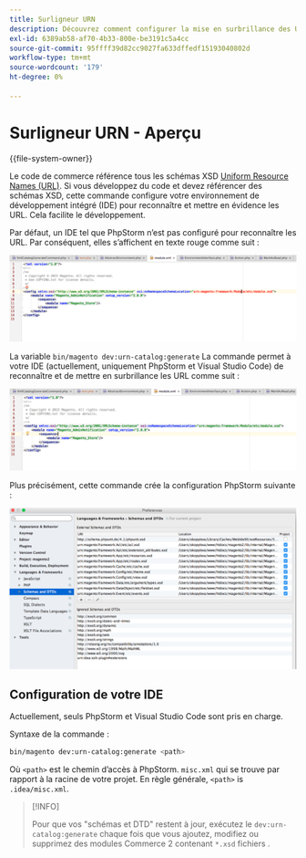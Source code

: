```yaml
---
title: Surligneur URN
description: Découvrez comment configurer la mise en surbrillance des URL dans votre IDE.
exl-id: 6389ab58-af70-4b33-800e-be3191c5a4cc
source-git-commit: 95ffff39d82cc9027fa633dffedf15193040802d
workflow-type: tm+mt
source-wordcount: '179'
ht-degree: 0%

---
```


# Surligneur URN - Aperçu

{{file-system-owner}}

Le code de commerce référence tous les schémas XSD [Uniform Resource Names (URL)](https://www.ietf.org/rfc/rfc2141.txt). Si vous développez du code et devez référencer des schémas XSD, cette commande configure votre environnement de développement intégré (IDE) pour reconnaître et mettre en évidence les URL. Cela facilite le développement.

Par défaut, un IDE tel que PhpStorm n’est pas configuré pour reconnaître les URL. Par conséquent, elles s’affichent en texte rouge comme suit :

![PhpStorm non configuré pour reconnaître l’URL](../../assets/configuration/urn-before.png)

La variable `bin/magento dev:urn-catalog:generate` La commande permet à votre IDE (actuellement, uniquement PhpStorm et Visual Studio Code) de reconnaître et de mettre en surbrillance les URL comme suit :

![Activer IDE pour reconnaître l’URL](../../assets/configuration/urn-after.png)

Plus précisément, cette commande crée la configuration PhpStorm suivante :

![Exemple de configuration PhpStorm](../../assets/configuration/urn-settings.png)

## Configuration de votre IDE

Actuellement, seuls PhpStorm et Visual Studio Code sont pris en charge.

Syntaxe de la commande :

```bash
bin/magento dev:urn-catalog:generate <path>
```

Où `<path>` est le chemin d’accès à PhpStorm. `misc.xml` qui se trouve par rapport à la racine de votre projet. En règle générale, `<path>` is `.idea/misc.xml`.

>[!INFO]
>
>Pour que vos &quot;schémas et DTD&quot; restent à jour, exécutez le `dev:urn-catalog:generate` chaque fois que vous ajoutez, modifiez ou supprimez des modules Commerce 2 contenant `*.xsd` fichiers .
